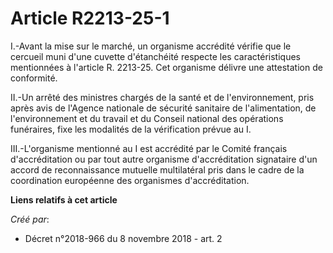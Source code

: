 # Article R2213-25-1

I.-Avant la mise sur le marché, un organisme accrédité vérifie que le cercueil muni d'une cuvette d'étanchéité respecte les
caractéristiques mentionnées à l'article R. 2213-25. Cet organisme délivre une attestation de conformité.

II.-Un arrêté des ministres chargés de la santé et de l'environnement, pris après avis de l'Agence nationale de sécurité
sanitaire de l'alimentation, de l'environnement et du travail et du Conseil national des opérations funéraires, fixe les
modalités de la vérification prévue au I.

III.-L'organisme mentionné au I est accrédité par le Comité français d'accréditation ou par tout autre organisme
d'accréditation signataire d'un accord de reconnaissance mutuelle multilatéral pris dans le cadre de la coordination
européenne des organismes d'accréditation.

**Liens relatifs à cet article**

_Créé par_:

  - Décret n°2018-966 du 8 novembre 2018 - art. 2
